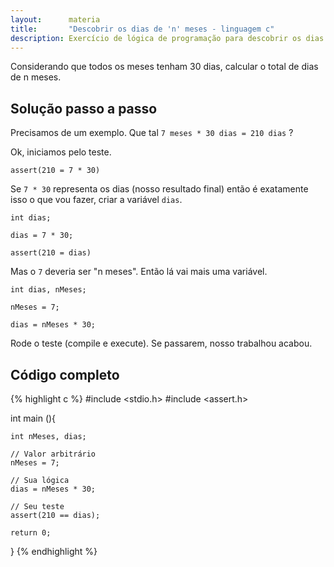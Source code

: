 ```yaml
---
layout:      materia
title:       "Descobrir os dias de 'n' meses - linguagem c"
description: Exercício de lógica de programação para descobrir os dias de n meses.
---
```



Considerando que todos os meses tenham 30 dias, calcular o total de dias de n meses.



Solução passo a passo
---

Precisamos de um exemplo. Que tal `7 meses * 30 dias = 210 dias` ?

Ok, iniciamos pelo teste.

    assert(210 = 7 * 30)

Se `7 * 30` representa os dias (nosso resultado final) então é exatamente isso o que vou fazer, criar a variável `dias`.

    int dias;

    dias = 7 * 30;

    assert(210 = dias)

Mas o `7` deveria ser "n meses". Então lá vai mais uma variável.

    int dias, nMeses;

    nMeses = 7;

    dias = nMeses * 30;

Rode o teste (compile e execute). Se passarem, nosso trabalhou acabou.



Código completo
---

{% highlight c %}
#include <stdio.h>
#include <assert.h>

int main (){

    int nMeses, dias;

    // Valor arbitrário
    nMeses = 7;

    // Sua lógica
    dias = nMeses * 30;

    // Seu teste
    assert(210 == dias);

    return 0;
}
{% endhighlight %}



